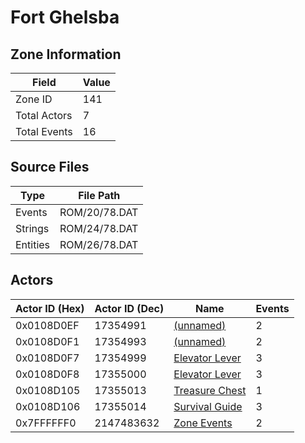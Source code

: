 # Fort Ghelsba

## Zone Information

| Field        |   Value |
|--------------|---------|
| Zone ID      |     141 |
| Total Actors |       7 |
| Total Events |      16 |

## Source Files

| Type     | File Path     |
|----------|---------------|
| Events   | ROM/20/78.DAT |
| Strings  | ROM/24/78.DAT |
| Entities | ROM/26/78.DAT |

## Actors

| Actor ID (Hex)   |   Actor ID (Dec) | Name                                                 |   Events |
|------------------|------------------|------------------------------------------------------|----------|
| 0x0108D0EF       |         17354991 | [(unnamed)](./17354991/)                             |        2 |
| 0x0108D0F1       |         17354993 | [(unnamed)](./17354993/)                             |        2 |
| 0x0108D0F7       |         17354999 | [Elevator Lever](./17354999%20-%20Elevator%20Lever/) |        3 |
| 0x0108D0F8       |         17355000 | [Elevator Lever](./17355000%20-%20Elevator%20Lever/) |        3 |
| 0x0108D105       |         17355013 | [Treasure Chest](./17355013%20-%20Treasure%20Chest/) |        1 |
| 0x0108D106       |         17355014 | [Survival Guide](./17355014%20-%20Survival%20Guide/) |        3 |
| 0x7FFFFFF0       |       2147483632 | [Zone Events](./Zone%20Events/)                      |        2 |